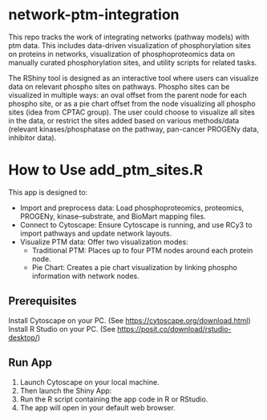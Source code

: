 # network-ptm-integration
This repo tracks the work of integrating networks (pathway models) with ptm data. This includes data-driven visualization of phosphorylation sites on proteins in networks, visualization of phosphoproteomics data on manually curated phosphorylation sites, and utility scripts for related tasks. 

The RShiny tool is designed as an interactive tool where users can visualize data on relevant phospho sites on pathways. Phospho sites can be visualized in multiple ways: an oval offset from the parent node for each phospho site, or as a pie chart offset from the node visualizing all phospho sites (idea from CPTAC group). The user could choose to visualize all sites in the data, or restrict the sites added based on various methods/data (relevant kinases/phosphatase on the pathway, pan-cancer PROGENy data, inhibitor data). 

# How to Use add_ptm_sites.R
This app is designed to:

- Import and preprocess data: Load phosphoproteomics, proteomics, PROGENy, kinase–substrate, and BioMart mapping files.
- Connect to Cytoscape: Ensure Cytoscape is running, and use RCy3 to import pathways and update network layouts.
- Visualize PTM data: Offer two visualization modes:
   - Traditional PTM: Places up to four PTM nodes around each protein node.
   - Pie Chart: Creates a pie chart visualization by linking phospho information with network nodes.
 
## Prerequisites

Install Cytoscape on your PC. (See https://cytoscape.org/download.html)
Install R Studio on your PC. (See https://posit.co/download/rstudio-desktop/)

## Run App
1. Launch Cytoscape on your local machine.
2. Then launch the Shiny App:
3. Run the R script containing the app code in R or RStudio.
4. The app will open in your default web browser.
